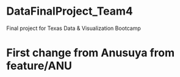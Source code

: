 # DataFinalProject_Team4
Final project for Texas Data &amp; Visualization Bootcamp

# First change from Anusuya from feature/ANU

